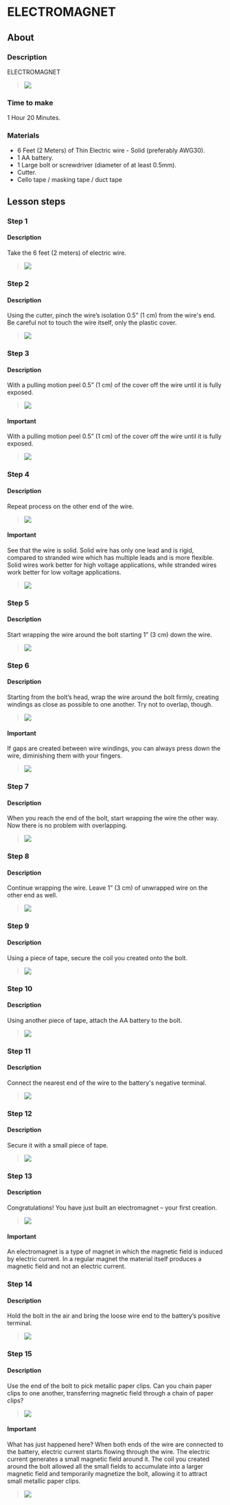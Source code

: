 # ELECTROMAGNET

## About

### Description

ELECTROMAGNET

> ![](course-original/lesson1/assets/image.jpg)

### Time to make

1 Hour 20 Minutes.

### Materials

- 6 Feet (2 Meters) of Thin Electric wire - Solid (preferably AWG30).
- 1 AA battery.
- 1 Large bolt or screwdriver (diameter of at least 0.5mm).
- Cutter.
- Cello tape / masking tape / duct tape

## Lesson steps

### Step 1

#### Description

Take the 6 feet (2 meters) of electric wire.

> ![](course-original/lesson1/assets/step1.jpg)

### Step 2

#### Description

Using the cutter, pinch the wire’s isolation 0.5” (1 cm) from the wire's end. Be careful not to touch the wire itself, only the plastic cover.

> ![](course-original/lesson1/assets/step2.jpg)

### Step 3

#### Description

With a pulling motion peel 0.5” (1 cm) of the cover off the wire until it is fully exposed.

> ![](course-original/lesson1/assets/step3.jpg)

#### Important

With a pulling motion peel 0.5” (1 cm) of the cover off the wire until it is fully exposed.

> ![](course-original/lesson1/assets/extra/step3/extra.jpg)

### Step 4

#### Description

Repeat process on the other end of the wire.

> ![](course-original/lesson1/assets/step4.jpg)

#### Important

See that the wire is solid. Solid wire has only one lead and is rigid, compared to stranded wire which has multiple leads and is more flexible. Solid wires work better for high voltage applications, while stranded wires work better for low voltage applications.

> ![](course-original/lesson1/assets/extra/step4/extra.jpg)

### Step 5

#### Description

Start wrapping the wire around the bolt starting 1” (3 cm) down the wire.

> ![](course-original/lesson1/assets/step5.jpg)

### Step 6

#### Description

Starting from the bolt’s head, wrap the wire around the bolt firmly, creating windings as close as possible to one another. Try not to overlap, though.

> ![](course-original/lesson1/assets/step6.jpg)

#### Important

If gaps are created between wire windings, you can always press down the wire, diminishing them with your fingers.

> ![](course-original/lesson1/assets/extra/step6/extra.jpg)

### Step 7

#### Description

When you reach the end of the bolt, start wrapping the wire the other way. Now there is no problem with overlapping.

> ![](course-original/lesson1/assets/step7.jpg)

### Step 8

#### Description

Continue wrapping the wire. Leave 1” (3 cm) of unwrapped wire on the other end as well.

> ![](course-original/lesson1/assets/step8.jpg)

### Step 9

#### Description

Using a piece of tape, secure the coil you created onto the bolt.

> ![](course-original/lesson1/assets/step9.jpg)

### Step 10

#### Description

Using another piece of tape, attach the AA battery to the bolt.

> ![](course-original/lesson1/assets/step10.jpg)

### Step 11

#### Description

Connect the nearest end of the wire to the battery's negative terminal.

> ![](course-original/lesson1/assets/step11.jpg)

### Step 12

#### Description

Secure it with a small piece of tape.

> ![](course-original/lesson1/assets/step12.jpg)

### Step 13

#### Description

Congratulations! You have just built an electromagnet – your first creation.

> ![](course-original/lesson1/assets/step13.jpg)

#### Important

An electromagnet is a type of magnet in which the magnetic field is induced by electric current. In a regular magnet the material itself produces a magnetic field and not an electric current.

### Step 14

#### Description

Hold the bolt in the air and bring the loose wire end to the battery’s positive terminal.

> ![](course-original/lesson1/assets/step14.jpg)

### Step 15

#### Description

Use the end of the bolt to pick metallic paper clips. Can you chain paper clips to one another, transferring magnetic field through a chain of paper clips?

> ![](course-original/lesson1/assets/step15.jpg)

#### Important

What has just happened here? When both ends of the wire are connected to the battery, electric current starts flowing through the wire. The electric current generates a small magnetic field around it. The coil you created around the bolt allowed all the small fields to accumulate into a larger magnetic field and temporarily magnetize the bolt, allowing it to attract small metallic paper clips.

> ![](course-original/lesson1/assets/extra/step15/extra.jpg)
